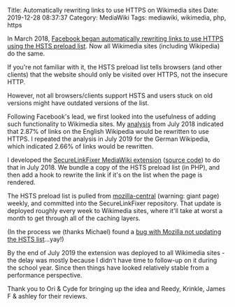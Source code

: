Title: Automatically rewriting links to use HTTPS on Wikimedia sites
Date: 2019-12-28 08:37:37
Category: MediaWiki
Tags: mediawiki, wikimedia, php, https

In March 2018, [Facebook began automatically rewriting links to use HTTPS using the HSTS preload list](https://www.facebook.com/notes/protect-the-graph/upgrades-to-facebooks-link-security/2015650322008442/). Now all Wikimedia sites (including Wikipedia) do the same.

If you're not familiar with it, the HSTS preload list tells browsers (and other clients) that the website should only be visited over HTTPS, not the insecure HTTP.

However, not all browsers/clients support HSTS and users stuck on old versions might have outdated versions of the list.

Following Facebook's lead, we first looked into the usefulness of adding such functionality to Wikimedia sites. My [analysis](https://git.legoktm.com/legoktm/hsts-analysis) from July 2018 indicated that 2.87% of links on the English Wikipedia would be rewritten to use HTTPS. I repeated the analysis in July 2019 for the German Wikipedia, which indicated 2.66% of links would be rewritten.

I developed the [SecureLinkFixer MediaWiki extension](https://www.mediawiki.org/wiki/Extension:SecureLinkFixer) ([source code](https://gerrit.wikimedia.org/g/mediawiki/extensions/SecureLinkFixer/+/master)) to do that in July 2018. We bundle a copy of the HSTS preload list (in PHP), and then add a hook to rewrite the link if it's on the list when the page is rendered.

The HSTS preload list is pulled from [mozilla-central](https://hg.mozilla.org/mozilla-central/file/tip/security/manager/ssl/nsSTSPreloadList.inc) (warning: giant page) weekly, and committed into the SecureLinkFixer repository. That update is deployed roughly every week to Wikimedia sites, where it'll take at worst a month to get through all of the caching layers.

(In the process we (thanks Michael) found a [bug with Mozilla not updating the HSTS list](https://bugzilla.mozilla.org/show_bug.cgi?id=1479918)...yay!) 

By the end of July 2019 the extension was deployed to all Wikimedia sites - the delay was mostly because I didn't have time to follow-up on it during the school year. Since then things have looked relatively stable from a performance perspective.

Thank you to Ori & Cyde for bringing up the idea and Reedy, Krinkle, James F & ashley for their reviews.
